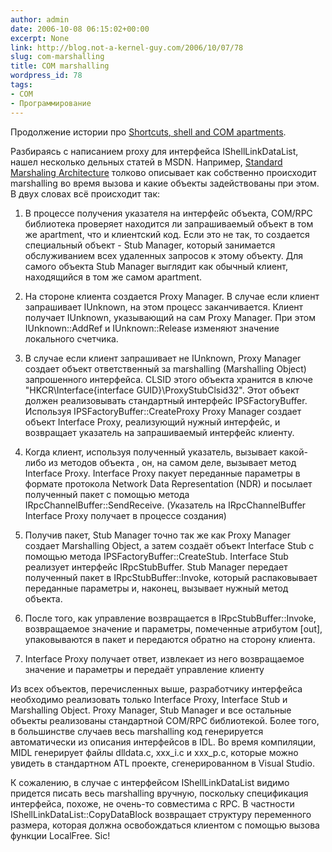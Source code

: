 ```yaml
---
author: admin
date: 2006-10-08 06:15:02+00:00
excerpt: None
link: http://blog.not-a-kernel-guy.com/2006/10/07/78
slug: com-marshalling
title: COM marshalling
wordpress_id: 78
tags:
- COM
- Программирование
---
```


Продолжение истории про [Shortcuts, shell and COM apartments](http://blog.not-a-kernel-guy.com/2006/10/04/76).

Разбираясь с написанием proxy для интерфейса IShellLinkDataList, нашел несколько дельных статей в MSDN. Например, [Standard Marshaling Architecture](http://msdn.microsoft.com/library/default.asp?url=/library/en-us/dnesscom/html/chapter5apartments.asp) толково описывает как собственно происходит marshalling во время вызова и какие объекты задействованы при этом. В двух словах всё происходит так:

  1. В процессе получения указателя на интерфейс объекта, COM/RPC библиотека проверяет находится ли запрашиваемый объект в том же apartment, что и клиентский код. Если это не так, то создается специальный объект - Stub Manager, который занимается обслуживанием всех удаленных запросов к этому объекту. Для самого объекта Stub Manager выглядит как обычный клиент, находящийся в том же самом apartment.

  2. На стороне клиента создается Proxy Manager. В случае если клиент запрашивает IUnknown, на этом процесс заканчивается. Клиент получает IUnknown, указывающий на сам Proxy Manager. При этом IUnknown::AddRef и IUnknown::Release изменяют значение локального счетчика.

  3. В случае если клиент запрашивает не IUnknown, Proxy Manager создает объект ответственный за marshalling (Marshalling Object) запрошенного интерфейса. CLSID этого объекта хранится в ключе "HKCR\Interface\{interface GUID}\ProxyStubClsid32". Этот объект должен реализовывать стандартный интерфейс IPSFactoryBuffer. Используя IPSFactoryBuffer::CreateProxy Proxy Manager создает объект Interface Proxy, реализующий нужный интерфейс, и возвращает указатель на запрашиваемый интерфейс клиенту.

  4. Когда клиент, используя полученный указатель, вызывает какой-либо из методов объекта , он, на самом деле, вызывает метод Interface Proxy. Interface Proxy пакует переданные параметры в формате протокола Network Data Representation (NDR) и посылает полученный пакет с помощью метода IRpcChannelBuffer::SendReceive. (Указатель на IRpcChannelBuffer Interface Proxy получает в процессе создания)

  5. Получив пакет, Stub Manager точно так же как Proxy Manager создает Marshalling Object, а затем создаёт объект Interface Stub с помощью метода IPSFactoryBuffer::CreateStub. Interface Stub реализует интерфейс IRpcStubBuffer. Stub Manager передает полученный пакет в IRpcStubBuffer::Invoke, который распаковывает переданные параметры и, наконец, вызывает нужный метод объекта.

  6. После того, как управление возвращается в IRpcStubBuffer::Invoke, возвращаемое значение и параметры, помеченные атрибутом [out], упаковываются в пакет и передаются обратно на сторону клиента.

  7. Interface Proxy получает ответ, извлекает из него возвращаемое значение и параметры и передаёт управление клиенту

Из всех объектов, перечисленных выше, разработчику интерфейса необходимо реализовать только Interface Proxy, Interface Stub и Marshalling Object. Proxy Manager, Stub Manager и все остальные объекты реализованы стандартной COM/RPC библиотекой. Более того, в большинстве случаев весь marshalling код генерируется автоматически из описания интерфейсов в IDL. Во время компиляции, MIDL генерирует файлы dlldata.c, xxx_i.c и xxx_p.c, которые можно увидеть в стандартном ATL проекте, сгенерированном в Visual Studio.

К сожалению, в случае с интерфейсом IShellLinkDataList видимо придется писать весь marshalling вручную, поскольку спецификация интерфейса, похоже, не очень-то совместима с RPC. В частности IShellLinkDataList::CopyDataBlock возвращает структуру переменного размера, которая должна освобождаться клиентом с помощью вызова функции LocalFree. Sic!

